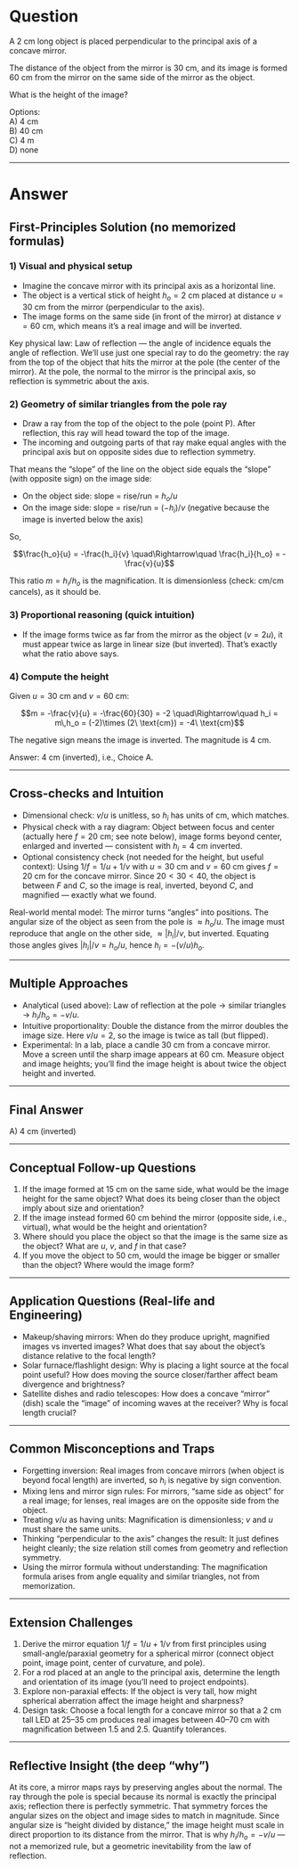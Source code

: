 # Question
A 2 cm long object is placed perpendicular to the principal axis of a concave mirror.  

The distance of the object from the mirror is 30 cm, and its image is formed 60 cm from the mirror  on the same side of the mirror as the object.  

What is the height of the image?

Options:  
A) 4 cm  
B) 40 cm  
C) 4 m  
D) none

---
# Answer


## First-Principles Solution (no memorized formulas)

### 1) Visual and physical setup
- Imagine the concave mirror with its principal axis as a horizontal line.
- The object is a vertical stick of height $h_o = 2$ cm placed at distance $u = 30$ cm from the mirror (perpendicular to the axis).
- The image forms on the same side (in front of the mirror) at distance $v = 60$ cm, which means it’s a real image and will be inverted.

Key physical law: Law of reflection — the angle of incidence equals the angle of reflection. We’ll use just one special ray to do the geometry: the ray from the top of the object that hits the mirror at the pole (the center of the mirror). At the pole, the normal to the mirror is the principal axis, so reflection is symmetric about the axis.

### 2) Geometry of similar triangles from the pole ray
- Draw a ray from the top of the object to the pole (point P). After reflection, this ray will head toward the top of the image.
- The incoming and outgoing parts of that ray make equal angles with the principal axis but on opposite sides due to reflection symmetry.

That means the “slope” of the line on the object side equals the “slope” (with opposite sign) on the image side:
- On the object side: slope = rise/run = $h_o/u$
- On the image side: slope = rise/run = $(-h_i)/v$ (negative because the image is inverted below the axis)

So,
```math
\frac{h_o}{u} = -\frac{h_i}{v}
\quad\Rightarrow\quad
\frac{h_i}{h_o} = -\frac{v}{u}
```
This ratio $m = h_i/h_o$ is the magnification. It is dimensionless (check: cm/cm cancels), as it should be.

### 3) Proportional reasoning (quick intuition)
- If the image forms twice as far from the mirror as the object ($v = 2u$), it must appear twice as large in linear size (but inverted). That’s exactly what the ratio above says.

### 4) Compute the height
Given $u = 30$ cm and $v = 60$ cm:
```math
m = -\frac{v}{u} = -\frac{60}{30} = -2
\quad\Rightarrow\quad
h_i = m\,h_o = (-2)\times (2\ \text{cm}) = -4\ \text{cm}
```
The negative sign means the image is inverted. The magnitude is 4 cm.

Answer: 4 cm (inverted), i.e., Choice A.

---

## Cross-checks and Intuition

- Dimensional check: $v/u$ is unitless, so $h_i$ has units of cm, which matches.
- Physical check with a ray diagram: Object between focus and center (actually here $f=20$ cm; see note below), image forms beyond center, enlarged and inverted — consistent with $h_i = 4$ cm inverted.
- Optional consistency check (not needed for the height, but useful context): Using $1/f = 1/u + 1/v$ with $u=30$ cm and $v=60$ cm gives $f=20$ cm for the concave mirror. Since $20 < 30 < 40$, the object is between $F$ and $C$, so the image is real, inverted, beyond $C$, and magnified — exactly what we found.  

Real-world mental model: The mirror turns “angles” into positions. The angular size of the object as seen from the pole is $\approx h_o/u$. The image must reproduce that angle on the other side, $\approx |h_i|/v$, but inverted. Equating those angles gives $|h_i|/v = h_o/u$, hence $h_i = -(v/u)h_o$.

---

## Multiple Approaches

- Analytical (used above): Law of reflection at the pole → similar triangles → $h_i/h_o = -v/u$.
- Intuitive proportionality: Double the distance from the mirror doubles the image size. Here $v/u = 2$, so the image is twice as tall (but flipped).       
- Experimental: In a lab, place a candle 30 cm from a concave mirror. Move a screen until the sharp image appears at 60 cm. Measure object and image heights; you’ll find the image height is about twice the object height and inverted.

---

## Final Answer
A) 4 cm (inverted)

---

## Conceptual Follow-up Questions
1. If the image formed at 15 cm on the same side, what would be the image height for the same object? What does its being closer than the object imply about size and orientation?
2. If the image instead formed 60 cm behind the mirror (opposite side, i.e., virtual), what would be the height and orientation?
3. Where should you place the object so that the image is the same size as the object? What are $u$, $v$, and $f$ in that case?
4. If you move the object to 50 cm, would the image be bigger or smaller than the object? Where would the image form?

---

## Application Questions (Real-life and Engineering)
- Makeup/shaving mirrors: When do they produce upright, magnified images vs inverted images? What does that say about the object’s distance relative to the focal length?
- Solar furnace/flashlight design: Why is placing a light source at the focal point useful? How does moving the source closer/farther affect beam divergence and brightness?
- Satellite dishes and radio telescopes: How does a concave “mirror” (dish) scale the “image” of incoming waves at the receiver? Why is focal length crucial?

---

## Common Misconceptions and Traps
- Forgetting inversion: Real images from concave mirrors (when object is beyond focal length) are inverted, so $h_i$ is negative by sign convention.        
- Mixing lens and mirror sign rules: For mirrors, “same side as object” for a real image; for lenses, real images are on the opposite side from the object. 
- Treating $v/u$ as having units: Magnification is dimensionless; $v$ and $u$ must share the same units.
- Thinking “perpendicular to the axis” changes the result: It just defines height cleanly; the size relation still comes from geometry and reflection symmetry.
- Using the mirror formula without understanding: The magnification formula arises from angle equality and similar triangles, not from memorization.        

---

## Extension Challenges
1. Derive the mirror equation $1/f = 1/u + 1/v$ from first principles using small-angle/paraxial geometry for a spherical mirror (connect object point, image point, center of curvature, and pole).
2. For a rod placed at an angle to the principal axis, determine the length and orientation of its image (you’ll need to project endpoints).
3. Explore non-paraxial effects: If the object is very tall, how might spherical aberration affect the image height and sharpness?
4. Design task: Choose a focal length for a concave mirror so that a 2 cm tall LED at 25–35 cm produces real images between 40–70 cm with magnification between 1.5 and 2.5. Quantify tolerances.

---

## Reflective Insight (the deep “why”)
At its core, a mirror maps rays by preserving angles about the normal. The ray through the pole is special because its normal is exactly the principal axis; reflection there is perfectly symmetric. That symmetry forces the angular sizes on the object and image sides to match in magnitude. Since angular size is “height divided by distance,” the image height must scale in direct proportion to its distance from the mirror. That is why $h_i/h_o = -v/u$ — not a memorized rule, but a geometric inevitability from the law of reflection.